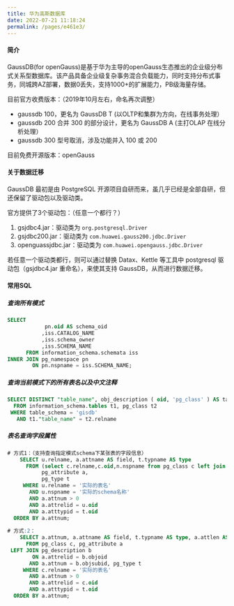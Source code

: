 ```yaml
---
title: 华为高斯数据库
date: 2022-07-21 11:18:24
permalink: /pages/e461e3/
---
```


#### 简介

GaussDB(for openGauss)是基于华为主导的openGauss生态推出的企业级分布式关系型数据库。该产品具备企业级复杂事务混合负载能力，同时支持分布式事务，同城跨AZ部署，数据0丢失，支持1000+的扩展能力，PB级海量存储。

目前官方收费版本：（2019年10月左右，命名再次调整）

- gaussdb 100，更名为 GaussDB T (以OLTP和集群为方向，在线事务处理）
- gaussdb 200 合并 300 的部分设计，更名为 GaussDB A (主打OLAP 在线分析处理）
- gaussdb 300 型号取消，涉及功能并入 100 或 200

目前免费开源版本：openGauss

#### 关于数据迁移

GaussDB 最初是由 PostgreSQL 开源项目自研而来，虽几乎已经是全部自研，但还保留了驱动包以及驱动类。

官方提供了3个驱动包：（任意一个都行？）
1. gsjdbc4.jar：驱动类为 `org.postgresql.Driver`
2. gsjdbc200.jar：驱动类为 `com.huawei.gauss200.jdbc.Driver`
3. openguassjdbc.jar：驱动类为 `com.huawei.opengauss.jdbc.Driver`

若任意一个驱动类都行，则可以通过替换 Datax、Kettle 等工具中 postgresql 驱动包（gsjdbc4.jar 重命名），来使其支持 GaussDB，从而进行数据迁移。

#### 常用SQL

##### 查询所有模式

```sql
SELECT
            pn.oid AS schema_oid
           ,iss.CATALOG_NAME
           ,iss.schema_owner
           ,iss.SCHEMA_NAME 
      FROM information_schema.schemata iss
INNER JOIN pg_namespace pn 
        ON pn.nspname = iss.SCHEMA_NAME;
```

##### 查询当前模式下的所有表名以及中文注释

```sql
SELECT DISTINCT "table_name", obj_description ( oid, 'pg_class' ) AS table_alias 
  FROM information_schema.tables t1, pg_class t2 
 WHERE table_schema = 'gisdb' 
   AND t1."table_name" = t2.relname
```


##### 表名查询字段属性

```sql
# 方式1：（支持查询指定模式schema下某张表的字段信息）
    SELECT u.relname, a.attname AS field, t.typname AS type
      FROM (select c.relname,c.oid,n.nspname from pg_class c left join pg_catalog.pg_namespace n on c.relnamespace = n.oid) u,
           pg_attribute a,
           pg_type t
     WHERE u.relname = '实际的表名'
       AND u.nspname = '实际的schema名称'
       AND a.attnum > 0
       AND a.attrelid = u.oid
       AND a.atttypid = t.oid
  ORDER BY a.attnum;
  
# 方式:2：
    SELECT a.attnum, a.attname AS field, t.typname AS type, a.attlen AS length, a.atttypmod AS lengthvar, a.attnotnull AS notnull, b.description AS comment
      FROM pg_class c, pg_attribute a
 LEFT JOIN pg_description b
        ON a.attrelid = b.objoid
       AND a.attnum = b.objsubid, pg_type t
     WHERE c.relname = '实际的表名'
       AND a.attnum > 0
       AND a.attrelid = c.oid
       AND a.atttypid = t.oid
  ORDER BY a.attnum;
```
